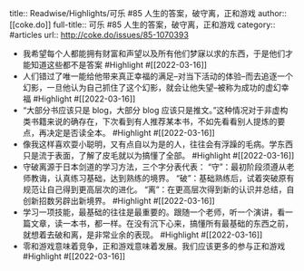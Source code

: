 title:: Readwise/Highlights/可乐 #85 人生的答案，破守离，正和游戏
author:: [[coke.do]]
full-title:: 可乐 \#85 人生的答案，破守离，正和游戏
category:: #articles
url:: http://coke.do/issues/85-1070393
- 我希望每个人都能拥有财富和声望以及所有他们梦寐以求的东西，于是他们才能知道这些都不是答案 #Highlight #[[2022-03-16]]
- 人们错过了唯一能给他带来真正幸福的满足–对当下活动的体验–而去追逐一个幻影，一旦他认为自己抓住了这个幻影，就会让他失望–被称为成功的虚幻幸福 #Highlight #[[2022-03-16]]
- “大部分书应该只是 blog，大部分 blog 应该只是推文。”这种情况对于非虚构类书籍来说的确存在，下次看到有人推荐某本书，不如先看看别人提炼的要点，再决定是否读全本。 #Highlight #[[2022-03-16]]
- 像我这样喜欢耍小聪明，又有点自以为是的人，往往会有浮躁的毛病。学东西只是流于表面，了解了皮毛就以为搞懂了全部。 #Highlight #[[2022-03-16]]
- 守破离源于日本剑道的学习方法，三个字分表代表：
  “守”：最初阶段须遵从老师教诲，认真练习基础，达到熟练的境界。
  “破”：基础熟练后，试着突破原有规范让自己得到更高层次的进化。
  “离”：在更高层次得到新的认识并总结，自创新招数另辟出新境界。 #Highlight #[[2022-03-16]]
- 学习一项技能，最基础的往往是最重要的。跟随一个老师，听一个演讲，看一篇文章，读一本书，都一样。在没有沉下心来，搞懂所有最基础的东西之前，就想着去破和离，是非常业余的表现。 #Highlight #[[2022-03-16]]
- 零和游戏意味着竞争，正和游戏意味着发展。我们应该更多的参与正和游戏 #Highlight #[[2022-03-16]]